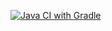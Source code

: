 [![Java CI with Gradle](https://github.com/IQA69/rest/actions/workflows/gradle.yml/badge.svg)](https://github.com/IQA69/rest/actions/workflows/gradle.yml)